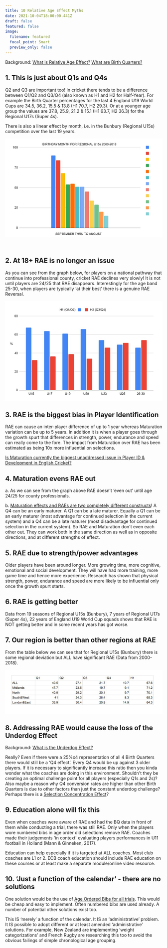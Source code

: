 ```yaml
---
title: 10 Relative Age Effect Myths
date: 2021-10-04T18:00:00.441Z
draft: false
featured: false
image:
  filename: featured
  focal_point: Smart
  preview_only: false
---
```

Background: [What is Relative Age Effect?](https://onemoresummer.co.uk/post/what-is-relative-age-effect/) [What are Birth Quarters?](https://onemoresummer.co.uk/post/what-is-birth-quarter/)

## 1. This is just about Q1s and Q4s

Q2 and Q3 are important too! In cricket there tends to be a difference between Q1/Q2 and Q3/Q4 (also known as H1 and H2 for Half-Year). For example the Birth Quarter percentages for the last 4 England U19 World Cups are 34.5, 36.2, 15.5 & 13.8 (H1 70.7, H2 29.3). Or at a younger age group the values are 37.8, 25.9, 21.2 & 15.1 (H1 63.7, H2 36.3) for the Regional U17s (Super 4s).

There is also a linear effect by month, i.e. in the Bunbury (Regional U15s) competition over the last 19 years.

![](ru15nosbymonth-1-.jpg)

  

## 2. At 18+ RAE is no longer an issue

As you can see from the graph below, for players on a national pathway that continue into professional county, cricket RAE declines very slowly! It is not until players are 24/25 that RAE disappears. Interestingly for the age band 25-30, when players are typically ‘at their best’ there is a genuine RAE Reversal.

![](rae-timeline.jpg)

## 3. RAE is the biggest bias in Player Identification

RAE can cause an inter-player difference of up to 1 year whereas Maturation variation can be up to 5 years. In addition it is when a player goes through the growth spurt that differences in strength, power, endurance and speed can really come to the fore. The impact from Maturation over RAE has been estimated as being 10x more influential on selections. 

[Is Maturation currently the biggest unaddressed issue in Player ID & Development in English Cricket?](https://onemoresummer.co.uk/post/is-maturation-currently-the-biggest-unaddressed-issue-in-player-id-development-in-english-cricket/)

## 4. Maturation evens RAE out

a. As we can see from the graph above RAE doesn’t ‘even out’ until age 24/25 for county professionals.

b. [Maturation effects and RAEs are two completely different constructs](https://onemoresummer.co.uk/post/relative-age-and-maturation-effects-are-separate-constructs/)! A Q4 can be an early maturer. A Q1 can be a late maturer. Equally a Q1 can be an early maturer (most advantage for continued selection in the current system) and a Q4 can be a late maturer (most disadvantage for continued selection in the current system). So RAE and Maturation don't even each other out. They can work both in the same direction as well as in opposite directions, and at different strengths of effect.

## 5. RAE due to strength/power advantages

Older players have been around longer. More growing time, more cognitive, emotional and social development. They will have had more training, more game time and hence more experience. Research has shown that physical strength, power, endurance and speed are more likely to be influential only once the growth spurt starts.

## 6. RAE is getting better

Data from 19 seasons of Regional U15s (Bunbury), 7 years of Regional U17s (Super 4s), 22 years of England U19 World Cup squads shows that RAE is NOT getting better and in some recent years has got worse.

## 7. Our region is better than other regions at RAE

From the table below we can see that for Regional U15s (Bunbury) there is some regional deviation but ALL have significant RAE (Data from 2000-2018).

![](ru15byregion.jpg)

## 8. Addressing RAE would cause the loss of the Underdog Effect

Background: [What is the Underdog Effect?](https://onemoresummer.co.uk/post/what-is-the-underdog-effect/)

Really? Even if there were a 25%x4 representation of all 4 Birth Quarters there would still be a ‘Q4 effect’. Every Q4 would be up against 3 older players. If it is necessary to significantly increase this ratio then you kinda wonder what the coaches are doing in this environment. Shouldn't they be creating an optimal challenge point for all players (especially Q1s and 2s)? Also maybe a reason why Q4 conversion rates are higher than other Birth Quarters is due to other factors than just the constant underdog challenge? Perhaps there is a [Selection Concentration Effect](https://onemoresummer.co.uk/post/is-the-selection-concentration-effect-a-large-part-of-the-underdog-effect/)? 

## 9. Education alone will fix this

Even when coaches were aware of RAE and had the BQ data in front of them while conducting a trial, there was still RAE. Only when the players wore numbered bibs in age order did selections remove RAE. Coaches made their judgements 'in context' evaluating players performances in U11 football in Holland (Mann & Ginneken, 2017).

Education can help especially if it is targeted at ALL coaches. Most club coaches are L1 or 2. ECB coach education should include RAE education on these courses or at least make a separate module/online video resource.

## 10. ‘Just a function of the calendar’ - there are no solutions

One solution would be the use of [Age Ordered Bibs for all trials](https://onemoresummer.co.uk/post/age-ordered-shirt-numbering-fixes-relative-age-effect-during-trials/). This would be cheap and easy to implement. Often numbered bibs are used already. A number of potential other solutions exist too.

This IS ‘merely’ a function of the calendar. It IS an ‘administrative’ problem. It IS possible to adopt different or at least amended ‘administrative’ solutions. For example, New Zealand are implementing ‘weight categorizations’ and French Rugby are researching this too to avoid the obvious failings of simple chronological age grouping.